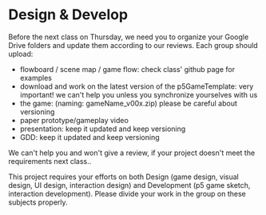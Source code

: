 # Design & Develop

Before the next class on Thursday, we need you to organize your Google Drive folders and update them according to our reviews. 
Each group should upload:

- flowboard / scene map / game flow: check class' github page for examples
- download and work on the latest version of the p5GameTemplate: very important! we can't help you unless you synchronize yourselves with us
- the game: (naming: gameName_v00x.zip) please be careful about versioning
- paper prototype/gameplay video 
- presentation: keep it updated and keep versioning
- GDD: keep it updated and keep versioning

We can't help you and won't give a review, if your project doesn't meet the requirements next class..

This project requires your efforts on both Design (game design, visual design, UI design, interaction design) and Development (p5 game sketch, interaction development). Please divide your work in the group on these subjects properly. 
